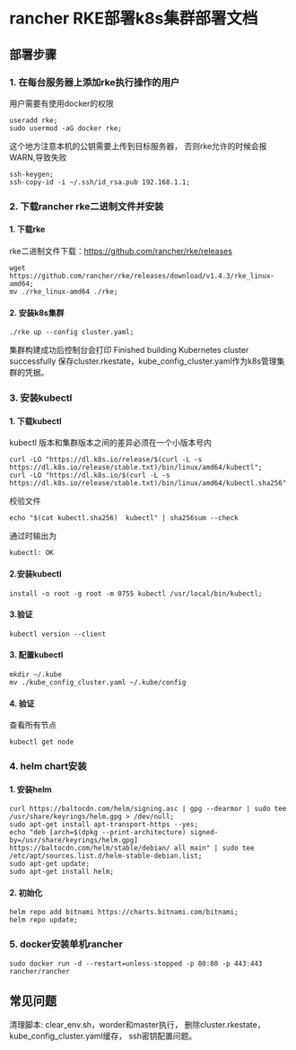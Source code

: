 # rancher RKE部署k8s集群部署文档
## 部署步骤
### 1. 在每台服务器上添加rke执行操作的用户
用户需要有使用docker的权限
```
useradd rke;
sudo usermod -aG docker rke;
```
这个地方注意本机的公钥需要上传到目标服务器， 否则rke允许的时候会报WARN,导致失败
```
ssh-keygen;
ssh-copy-id -i ~/.ssh/id_rsa.pub 192.168.1.1;
```

### 2. 下载rancher rke二进制文件并安装
#### 1. 下载rke
rke二进制文件下载：https://github.com/rancher/rke/releases
```
wget https://github.com/rancher/rke/releases/download/v1.4.3/rke_linux-amd64;
mv ./rke_linux-amd64 ./rke;
```
#### 2. 安装k8s集群
```
./rke up --config cluster.yaml;
```
集群构建成功后控制台会打印 Finished building Kubernetes cluster successfully 
保存cluster.rkestate，kube_config_cluster.yaml作为k8s管理集群的凭据。

### 3. 安装kubectl
#### 1. 下载kubectl
kubectl 版本和集群版本之间的差异必须在一个小版本号内
```
curl -LO "https://dl.k8s.io/release/$(curl -L -s https://dl.k8s.io/release/stable.txt)/bin/linux/amd64/kubectl";
curl -LO "https://dl.k8s.io/$(curl -L -s https://dl.k8s.io/release/stable.txt)/bin/linux/amd64/kubectl.sha256"
```
校验文件
```
echo "$(cat kubectl.sha256)  kubectl" | sha256sum --check
```
通过时输出为
```
kubectl: OK
```
#### 2.安装kubectl
```
install -o root -g root -m 0755 kubectl /usr/local/bin/kubectl;
```
#### 3.验证
```
kubectl version --client
```

#### 3. 配置kubectl
```
mkdir ~/.kube
mv ./kube_config_cluster.yaml ~/.kube/config
```

#### 4. 验证
查看所有节点
```
kubectl get node
```

### 4. helm chart安装
#### 1. 安装helm
```
curl https://baltocdn.com/helm/signing.asc | gpg --dearmor | sudo tee /usr/share/keyrings/helm.gpg > /dev/null;
sudo apt-get install apt-transport-https --yes;
echo "deb [arch=$(dpkg --print-architecture) signed-by=/usr/share/keyrings/helm.gpg] https://baltocdn.com/helm/stable/debian/ all main" | sudo tee /etc/apt/sources.list.d/helm-stable-debian.list;
sudo apt-get update;
sudo apt-get install helm;
```
#### 2. 初始化
```
helm repo add bitnami https://charts.bitnami.com/bitnami;
helm repo update;
```

### 5. docker安装单机rancher
```
sudo docker run -d --restart=unless-stopped -p 80:80 -p 443:443 rancher/rancher
```


## 常见问题
清理脚本: clear_env.sh，worder和master执行，
删除cluster.rkestate，kube_config_cluster.yaml缓存，
ssh密钥配置问题。